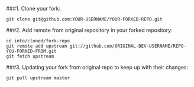 ###1. Clone your fork:

    git clone git@github.com:YOUR-USERNAME/YOUR-FORKED-REPO.git

###2. Add remote from original repository in your forked repository:

    cd into/cloned/fork-repo
    git remote add upstream git://github.com/ORIGINAL-DEV-USERNAME/REPO-YOU-FORKED-FROM.git
    git fetch upstream

###3. Updating your fork from original repo to keep up with their changes:

    git pull upstream master